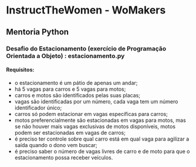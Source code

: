 # InstructTheWomen - WoMakers
## Mentoria Python
### Desafio do Estacionamento (exercício de Programação Orientada a Objeto) : estacionamento.py
#### Requisitos:
- o estacionamento é um pátio de apenas um andar;
- há 5 vagas para carros e 5 vagas para motos;
- carros e motos são identificados pelas suas placas;
- vagas são identificadas por um número, cada vaga tem um número identificador único;
- carros só podem estacionar em vagas específicas para carros;
- motos preferencialmente são estacionadas em vagas para motos, mas se não houver mais vagas exclusivas de motos disponíveis, motos podem ser estacionadas em vagas de carros;
- é preciso ter controle sobre qual carro está em qual vaga para agilizar a saída quando o dono vem buscar;
- é preciso saber o número de vagas livres de carro e de moto para que o estacionamento possa receber veículos.

